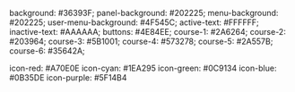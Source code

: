 background: #36393F;
panel-background: #202225;
menu-background: #202225;
user-menu-background: #4F545C;
active-text: #FFFFFF;
inactive-text: #AAAAAA;
buttons: #4E84EE;
course-1: #2A6264;
course-2: #203964;
course-3: #5B1001;
course-4: #573278;
course-5: #2A557B;
course-6: #35642A;

icon-red: #A70E0E
icon-cyan: #1EA295
icon-green: #0C9134
icon-blue: #0B35DE
icon-purple: #5F14B4
